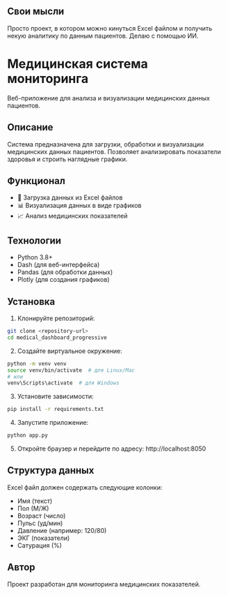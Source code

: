 ## Свои мысли
Просто проект, в котором можно кинуться Excel файлом и получить некую аналитику по данным пациентов.
Делаю с помощью ИИ. 

# Медицинская система мониторинга

Веб-приложение для анализа и визуализации медицинских данных пациентов.

## Описание

Система предназначена для загрузки, обработки и визуализации медицинских данных пациентов. Позволяет анализировать показатели здоровья и строить наглядные графики.

## Функционал

- 📁 Загрузка данных из Excel файлов
- 📊 Визуализация данных в виде графиков
- 📈 Анализ медицинских показателей

## Технологии

- Python 3.8+
- Dash (для веб-интерфейса)
- Pandas (для обработки данных)
- Plotly (для создания графиков)

## Установка

1. Клонируйте репозиторий:
```bash
git clone <repository-url>
cd medical_dashboard_progressive
```

2. Создайте виртуальное окружение:
```bash
python -m venv venv
source venv/bin/activate  # для Linux/Mac
# или
venv\Scripts\activate  # для Windows
```

3. Установите зависимости:
```bash
pip install -r requirements.txt
```

4. Запустите приложение:
```bash
python app.py
```

5. Откройте браузер и перейдите по адресу: http://localhost:8050

## Структура данных

Excel файл должен содержать следующие колонки:
- Имя (текст)
- Пол (М/Ж)
- Возраст (число)
- Пульс (уд/мин)
- Давление (например: 120/80)
- ЭКГ (показатели)
- Сатурация (%)

## Автор

Проект разработан для мониторинга медицинских показателей.
